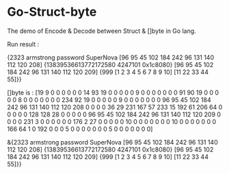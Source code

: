 # Go-Struct-byte
The demo of Encode &amp; Decode between Struct &amp; []byte in Go lang.

Run result :

{2323 armstrong password SuperNova [96 95 45 102 184 242 96 131 140 112 120 208] {13839536613772172580 4247101 0x1c8080} [96 95 45 102 184 242 96 131 140 112 120 209] {999 [1 2 3 4 5 6 7 8 9 10] [11 22 33 44 55]}}

[]byte is :  [19 9 0 0 0 0 0 0 14 93 19 0 0 0 0 0 9 0 0 0 0 0 0 0 91 90 19 0 0 0 0 0 8 0 0 0 0 0 0 0 234 92 19 0 0 0 0 0 9 0 0 0 0 0 0 0 96 95 45 102 184 242 96 131 140 112 120 208 0 0 0 0 36 29 231 167 57 233 15 192 61 206 64 0 0 0 0 0 128 128 28 0 0 0 0 0 96 95 45 102 184 242 96 131 140 112 120 209 0 0 0 0 231 3 0 0 0 0 0 0 176 2 27 0 0 0 0 0 10 0 0 0 0 0 0 0 10 0 0 0 0 0 0 0 166 64 1 0 192 0 0 0 5 0 0 0 0 0 0 0 5 0 0 0 0 0 0 0]
<nil>

&{2323 armstrong password SuperNova [96 95 45 102 184 242 96 131 140 112 120 208] {13839536613772172580 4247101 0x1c8080} [96 95 45 102 184 242 96 131 140 112 120 209] {999 [1 2 3 4 5 6 7 8 9 10] [11 22 33 44 55]}}
<nil>

